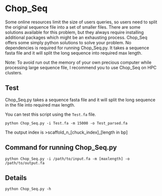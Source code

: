 # Chop_Seq
Some online resources limit the size of users queries, so users need to split the original sequence file into a set of smaller files. There are some solutions available for this problem, but they always require installing additional packages which might be an exhausting process. Chop_Seq offers some simply python solutions to solve your problem. No dependencies is required for running Chop_Seq.py. It takes a sequence fasta file and it will split the long sequence into required max length. 

Note: To avoid run out the memory of your own precious computer while processing large sequence file, I recommend you to use Chop_Seq on HPC clusters. 

## Test
Chop_Seq.py takes a sequence fasta file and it will split the long sequence in the file into required max length.

You can test this script using the ```Test.fa``` file.

```
python Chop_Seq.py -i Test.fa -m 15000 -o Test_parsed.fa
```
The output index is >scaffold_n_[chuck_index]_[length in bp]

## Command for running Chop_Seq.py
```
python Chop_Seq.py -i /path/to/input.fa -m [maxlength] -o /path/to/output.fa
```


## Details
```
python Chop_Seq.py -h
```